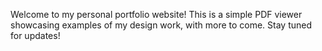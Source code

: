 Welcome to my personal portfolio website! This is a simple PDF viewer showcasing examples of my design work, with more to come. Stay tuned for updates!
